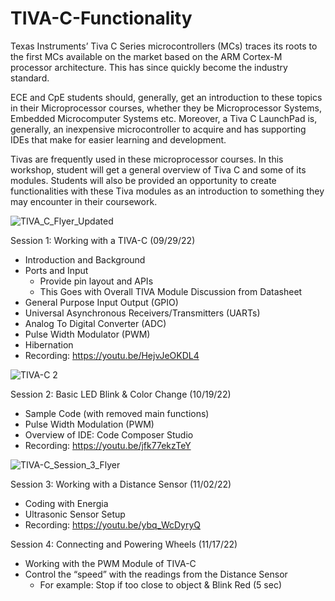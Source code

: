# TIVA-C-Functionality
Texas Instruments’ Tiva C Series microcontrollers (MCs) traces its roots to the first MCs available on the market based on the ARM Cortex-M processor architecture. This has since quickly become the industry standard.

ECE and CpE students should, generally, get an introduction to these topics in their Microprocessor courses, whether they be Microprocessor Systems, Embedded Microcomputer Systems etc. Moreover, a Tiva C LaunchPad is, generally, an inexpensive microcontroller to acquire and has supporting IDEs that make for easier learning and development.

Tivas are frequently used in these microprocessor courses. In this workshop, student will get a general overview of Tiva C and some of its modules. Students will also be provided an opportunity to create functionalities with these Tiva modules as an introduction to something they may encounter in their coursework. 

![TIVA_C_Flyer_Updated](https://user-images.githubusercontent.com/25860232/196058159-d1554bae-1de0-4c1e-9ae9-6e814383a73f.png)

Session 1: Working with a TIVA-C (09/29/22)
- Introduction and Background
- Ports and Input
    - Provide pin layout and APIs
    - This Goes with Overall TIVA Module Discussion from Datasheet
- General Purpose Input Output (GPIO)
- Universal Asynchronous Receivers/Transmitters (UARTs)
- Analog To Digital Converter (ADC)
- Pulse Width Modulator (PWM)
- Hibernation
- Recording: https://youtu.be/HejvJeOKDL4

![TIVA-C 2](https://user-images.githubusercontent.com/25860232/196058142-78e20e43-3788-4787-9725-babe238fcb14.png)

Session 2: Basic LED Blink & Color Change (10/19/22)
- Sample Code (with removed main functions)
- Pulse Width Modulation (PWM)
- Overview of IDE: Code Composer Studio
- Recording: https://youtu.be/jfk77ekzTeY

![TIVA-C_Session_3_Flyer](https://user-images.githubusercontent.com/25860232/199552295-d45482b1-5c3d-49b3-9f2c-921e6856799e.png)

Session 3: Working with a Distance Sensor (11/02/22)
- Coding with Energia
- Ultrasonic Sensor Setup
- Recording: https://youtu.be/ybq_WcDyryQ

Session 4: Connecting and Powering Wheels (11/17/22)
- Working with the PWM Module of TIVA-C
- Control the “speed” with the readings from the Distance Sensor
    - For example: Stop if too close to object & Blink Red (5 sec)
